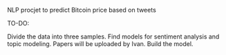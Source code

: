 NLP procjet to predict Bitcoin price based on tweets

TO-DO:

Divide the data into three samples.
Find models for sentiment analysis and topic modeling.
Papers will be uploaded by Ivan.
Build the model.
